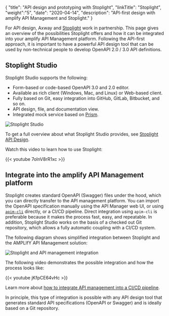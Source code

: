 {
"title": "API design and prototyping with Stoplight",
"linkTitle": "Stoplight",
"weight":"5",
"date": "2020-04-14",
"description": "API-first design with amplify API Management and Stoplight."
}

For API design, Axway and [Stoplight](https://stoplight.io) work in partnership. This page gives an overview of the possibilities Stoplight offers and how it can be integrated into your amplify API Management platform. Following the API-first approach, it is important to have a powerful API design tool that can be used by non-technical people to develop OpenAPI 2.0 / 3.0 API definitions.

## Stoplight Studio

Stoplight Studio supports the following:

* Form-based or code-based OpenAPI 3.0 and 2.0 editor.
* Available as rich client (Windows, Mac, and Linux) or Web-based client.
* Fully based on Git, easy integration into GitHub, GitLab, Bitbucket, and so on.
* API design, file, and documentation view.
* Integrated mock service based on [Prism](https://stoplight.io/mocking).

![Stoplight Studio](/Images/api_mgmt_overview/stoplight_studio.png)

To get a full overview about what Stoplight Studio provides, see [Stoplight API Design](https://stoplight.io/design/).

Watch this video to learn how to use Stoplight:

{{< youtube 7olnV8rR1xc >}}

## Integrate into the amplify API Management platform

Stoplight creates standard OpenAPI (Swagger) files under the hood, which you can directly transfer to the API management platform. You can import the OpenAPI specification manually using the API Manager web UI, or using [`apim-cli`](/docs/api_mgmt_overview/api_mgmt_components/tools/#api-manager-cli) directly, or a CI/CD pipeline. Direct integration using `apim-cli` is preferable because it makes the process fast, easy, and repeatable. In addition, Stoplight Studio works on the basis of a checked out Git repository, which allows a fully automatic coupling with a CI/CD system.

The following diagram shows simplified integration between Stoplight and the AMPLIfY API Management solution:

![Stoplight and API management integration](/Images/api_mgmt_overview/stoplight-integration-overview.png)

The following video demonstrates the possible integration and how the process looks like:

{{< youtube jKfpCE64vHc >}}

Learn more about [how to integrate API management into a CI/CD pipeline](/docs/api_mgmt_overview/api_mgmt_components/pipeline/).

In principle, this type of integration is possible with any API design tool that generates standard API specifications (OpenAPI or Swagger) and is ideally based on a Git repository.
